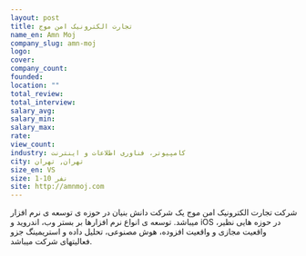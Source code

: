 ```yaml
---
layout: post
title: تجارت الکترونیک امن موج
name_en: Amn Moj
company_slug: amn-moj
logo: 
cover: 
company_count:
founded:
location: ""
total_review: 
total_interview: 
salary_avg: 
salary_min: 
salary_max: 
rate: 
view_count: 
industry: کامپیوتر، فناوری اطلاعات و اینترنت
city: تهران, تهران
size_en: VS
size: 1-10 نفر
site: http://amnmoj.com
---
```


شرکت تجارت الکترونیک امن موج یک شرکت دانش بنیان در حوزه ی توسعه ی نرم افزار میباشد. توسعه ی انواع نرم افزارها بر بستر وب، اندروید و iOS در حوزه هایی نظیر، واقعیت مجازی و واقعیت افزوده، هوش مصنوعی، تحلیل داده و استریمینگ جزو فعالیتهای شرکت میباشد.
